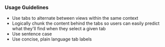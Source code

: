 ### Usage Guidelines

- Use tabs to alternate between views within the same context
- Logically chunk the content behind the tabs so users can easily predict what they'll find when they select a given tab
- Use sentence case
- Use concise, plain language tab labels